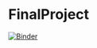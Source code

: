 # FinalProject

[![Binder](https://mybinder.org/badge_logo.svg)](https://mybinder.org/v2/gh/arielnabeth/FinalProject/HEAD)
